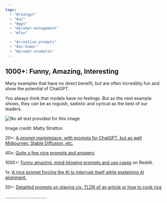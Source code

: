 ```yaml
---
tags:
  - "#chatgpt"
  - "#ai"
  - "#gpt"
  - "#prompt-management"
  - "#fun"

  - "#creative-prompts"
  - "#ai-humor"
  - "#prompt-examples"
---
```

## 1000+: Funny, Amazing, Interesting

Many examples that have no direct benefit, but are often incredibly fun and show the potential of ChatGPT.

You always think that models have no feelings. But as the next example shows, they can be as roguish, sadistic and cynical as the best of our leaders.

![No alt text provided for this image](https://media.licdn.com/dms/image/D5612AQH4qVi14rhgeQ/article-inline_image-shrink_1000_1488/0/1679029704846?e=1687392000&v=beta&t=l-_o_bzQzhKc9Qwl8PQ5YEgu2Ic4V2vOAKKLHl6z3MI)

Image credit: Matty Stratton

20+: [A prompt marketplace, with prompts for ChatGPT, but as well Midjourney, Stable Diffusion, etc.](https://chatx.ai/marketplace/category/chatgpt/)

40x: [Quite a few nice prompts and answers](https://www.learngpt.com/posts/tagged/funny)

1000+: [Funny amazing, mind-blowing prompts and use cases](https://www.reddit.com/r/ChatGPT/) on Reddit.

1x: [A nice prompt forcing the AI to interrupt itself while explaining AI alignment.](https://twitter.com/karpathy/status/1598547827382448130?lang=en)

50+: [Detailled prompts on playing civ, TLDR of an article or how to cook rice](https://www.gptoverflow.link/)

……………………………